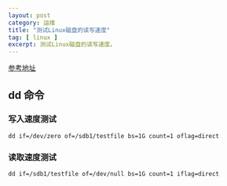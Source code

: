 ```yaml
---
layout: post
category: 运维
title: "测试Linux磁盘的读写速度"
tag: [ linux ]
excerpt: 测试Linux磁盘的读写速度。
---
```


[参考地址](https://blog.csdn.net/a13568hki/article/details/132192328)

## dd 命令

### 写入速度测试

```shell
dd if=/dev/zero of=/sdb1/testfile bs=1G count=1 oflag=direct
```

### 读取速度测试

```shell
dd if=/sdb1/testfile of=/dev/null bs=1G count=1 iflag=direct
```